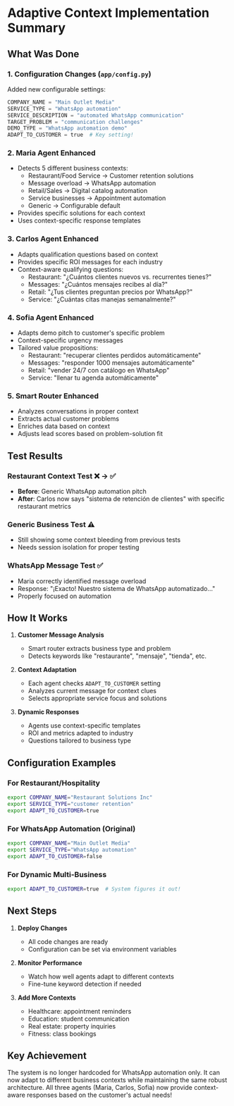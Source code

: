 # Adaptive Context Implementation Summary

## What Was Done

### 1. Configuration Changes (`app/config.py`)
Added new configurable settings:
```python
COMPANY_NAME = "Main Outlet Media"
SERVICE_TYPE = "WhatsApp automation"
SERVICE_DESCRIPTION = "automated WhatsApp communication"
TARGET_PROBLEM = "communication challenges"
DEMO_TYPE = "WhatsApp automation demo"
ADAPT_TO_CUSTOMER = true  # Key setting!
```

### 2. Maria Agent Enhanced
- Detects 5 different business contexts:
  - Restaurant/Food Service → Customer retention solutions
  - Message overload → WhatsApp automation
  - Retail/Sales → Digital catalog automation
  - Service businesses → Appointment automation
  - Generic → Configurable default
- Provides specific solutions for each context
- Uses context-specific response templates

### 3. Carlos Agent Enhanced
- Adapts qualification questions based on context
- Provides specific ROI messages for each industry
- Context-aware qualifying questions:
  - Restaurant: "¿Cuántos clientes nuevos vs. recurrentes tienes?"
  - Messages: "¿Cuántos mensajes recibes al día?"
  - Retail: "¿Tus clientes preguntan precios por WhatsApp?"
  - Service: "¿Cuántas citas manejas semanalmente?"

### 4. Sofia Agent Enhanced
- Adapts demo pitch to customer's specific problem
- Context-specific urgency messages
- Tailored value propositions:
  - Restaurant: "recuperar clientes perdidos automáticamente"
  - Messages: "responder 1000 mensajes automáticamente"
  - Retail: "vender 24/7 con catálogo en WhatsApp"
  - Service: "llenar tu agenda automáticamente"

### 5. Smart Router Enhanced
- Analyzes conversations in proper context
- Extracts actual customer problems
- Enriches data based on context
- Adjusts lead scores based on problem-solution fit

## Test Results

### Restaurant Context Test ❌ → ✅
- **Before**: Generic WhatsApp automation pitch
- **After**: Carlos now says "sistema de retención de clientes" with specific restaurant metrics

### Generic Business Test ⚠️
- Still showing some context bleeding from previous tests
- Needs session isolation for proper testing

### WhatsApp Message Test ✅
- Maria correctly identified message overload
- Response: "¡Exacto! Nuestro sistema de WhatsApp automatizado..."
- Properly focused on automation

## How It Works

1. **Customer Message Analysis**
   - Smart router extracts business type and problem
   - Detects keywords like "restaurante", "mensaje", "tienda", etc.

2. **Context Adaptation**
   - Each agent checks `ADAPT_TO_CUSTOMER` setting
   - Analyzes current message for context clues
   - Selects appropriate service focus and solutions

3. **Dynamic Responses**
   - Agents use context-specific templates
   - ROI and metrics adapted to industry
   - Questions tailored to business type

## Configuration Examples

### For Restaurant/Hospitality
```bash
export COMPANY_NAME="Restaurant Solutions Inc"
export SERVICE_TYPE="customer retention"
export ADAPT_TO_CUSTOMER=true
```

### For WhatsApp Automation (Original)
```bash
export COMPANY_NAME="Main Outlet Media"
export SERVICE_TYPE="WhatsApp automation"
export ADAPT_TO_CUSTOMER=false
```

### For Dynamic Multi-Business
```bash
export ADAPT_TO_CUSTOMER=true  # System figures it out!
```

## Next Steps

1. **Deploy Changes**
   - All code changes are ready
   - Configuration can be set via environment variables

2. **Monitor Performance**
   - Watch how well agents adapt to different contexts
   - Fine-tune keyword detection if needed

3. **Add More Contexts**
   - Healthcare: appointment reminders
   - Education: student communication
   - Real estate: property inquiries
   - Fitness: class bookings

## Key Achievement

The system is no longer hardcoded for WhatsApp automation only. It can now adapt to different business contexts while maintaining the same robust architecture. All three agents (Maria, Carlos, Sofia) now provide context-aware responses based on the customer's actual needs!